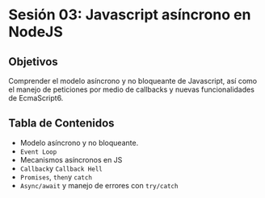 # Sesión 03: Javascript asíncrono en NodeJS

## Objetivos
Comprender el modelo asíncrono y no bloqueante de Javascript, así como el manejo de peticiones por medio de callbacks y nuevas funcionalidades de EcmaScript6.

## Tabla de Contenidos

- Modelo asíncrono y no bloqueante.
- `Event Loop`
- Mecanismos asíncronos en JS
- `Callback`y `Callback Hell`
- `Promises`, `then`y `catch`
- `Async/await` y manejo de errores con `try/catch`
